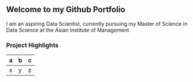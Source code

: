 ## Welcome to my Github Portfolio

I am an aspiring Data Scientist, currently pursuing my Master of Science in Data Science at the Asian Institute of Management

### Project Highlights

|a|b|c|
|-|-|-|
|x|y|z|
